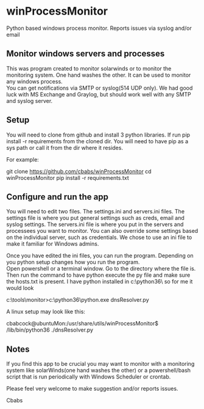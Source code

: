 # winProcessMonitor
Python based windows process monitor.  Reports issues via syslog and/or email

## Monitor windows servers and processes

This was program created to monitor solarwinds or to monitor the monitoring system.
One hand washes the other.  It can be used to monitor any windows process.  
You can get notifications via SMTP or syslog(514 UDP only).  We had good luck with
MS Exchange and Graylog, but should work well with any SMTP and syslog server.

## Setup

You will need to clone from github and install 3 python libraries.  If run pip install -r requirements from the cloned dir.  You will need to have pip as a sys path or call it from the dir where it resides.

For example:

git clone https://github.com/cbabs/winProcessMonitor
cd winProcessMonitor
pip install -r requirements.txt

## Configure and run the app

You will need to edit two files.  The settings.ini and servers.ini files.
The settings file is where you put general settings such as creds, email
and syslog settings.  The servers.ini file is where you put in the servers
and processees you want to monitor.  You can also override some settings
based on the individual server, such as credentials. We chose to use an
ini file to make it familiar for Windows admins.

Once you have edited the ini files, you can run the program. 
Depending on you python setup changes how you run the program.  
Open powershell or a terminal window.  Go to the directory where the file is.  
Then run the command to have python execute the py file and make sure the
hosts.txt is present.  I have python installed in c:\python36\ so for me it would look

c:\tools\monitor>c:\python36\python.exe dnsResolver.py

A linux setup may look like this:

cbabcock@ubuntuMon:/usr/share/utils/winProcessMonitor$ /lib/bin/python36 ./dnsResolver.py

## Notes

If you find this app to be crucial you may want to monitor with a monitoring system
like solarWinds(one hand washes the other) or a powershell/bash script that is run
periodically with Windows Scheduler or crontab.

Please feel very welcome to make suggestion and/or reports issues.

Cbabs

